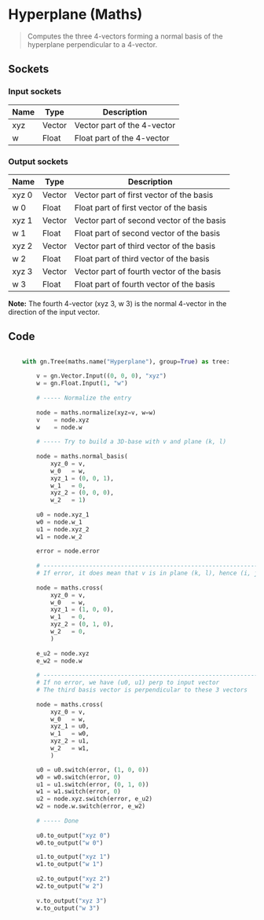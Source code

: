 # Hyperplane (Maths)

> Computes the three 4-vectors forming a normal basis of the hyperplane perpendicular to a 4-vector.

## Sockets

### Input sockets

| Name        | Type        | Description                                                           |
| ----------- | ----------- | --------------------------------------------------------------------- |
| xyz         | Vector      | Vector part of the 4-vector                                           |
| w           | Float       | Float part of the 4-vector                                            |

### Output sockets

| Name        | Type        | Description                                                           |
| ----------- | ----------- | --------------------------------------------------------------------- |
| xyz 0       | Vector      | Vector part of first vector of the basis                              |
| w 0         | Float       | Float part of first vector of the basis                               |
| xyz 1       | Vector      | Vector part of second vector of the basis                             |
| w 1         | Float       | Float part of second vector of the basis                              |
| xyz 2       | Vector      | Vector part of third vector of the basis                              |
| w 2         | Float       | Float part of third vector of the basis                               |
| xyz 3       | Vector      | Vector part of fourth vector of the basis                              |
| w 3         | Float       | Float part of fourth vector of the basis                               |

**Note:** The fourth 4-vector (xyz 3, w 3) is the normal 4-vector in the direction of the input vector.

## Code

``` python

    with gn.Tree(maths.name("Hyperplane"), group=True) as tree:
        
        v = gn.Vector.Input((0, 0, 0), "xyz")
        w = gn.Float.Input(1, "w")
        
        # ----- Normalize the entry
        
        node = maths.normalize(xyz=v, w=w)
        v    = node.xyz
        w    = node.w
        
        # ----- Try to build a 3D-base with v and plane (k, l)
        
        node = maths.normal_basis(
            xyz_0 = v,
            w_0   = w,
            xyz_1 = (0, 0, 1),
            w_1   = 0,
            xyz_2 = (0, 0, 0),
            w_2   = 1)
            
        u0 = node.xyz_1
        w0 = node.w_1
        u1 = node.xyz_2
        w1 = node.w_2
        
        error = node.error
        
        # ---------------------------------------------------------------------------
        # If error, it does mean that v is in plane (k, l), hence (i, j) is perp to v
        
        node = maths.cross(
            xyz_0 = v,
            w_0   = w,
            xyz_1 = (1, 0, 0),
            w_1   = 0,
            xyz_2 = (0, 1, 0),
            w_2   = 0,
            )
            
        e_u2 = node.xyz
        e_w2 = node.w
        
        # ---------------------------------------------------------------------------
        # If no error, we have (u0, u1) perp to input vector
        # The third basis vector is perpendicular to these 3 vectors
        
        node = maths.cross(
            xyz_0 = v,
            w_0   = w,
            xyz_1 = u0,
            w_1   = w0,
            xyz_2 = u1,
            w_2   = w1,
            )

        u0 = u0.switch(error, (1, 0, 0))
        w0 = w0.switch(error, 0)
        u1 = u1.switch(error, (0, 1, 0))
        w1 = w1.switch(error, 0)
        u2 = node.xyz.switch(error, e_u2)
        w2 = node.w.switch(error, e_w2)
        
        # ----- Done
        
        u0.to_output("xyz 0")
        w0.to_output("w 0")

        u1.to_output("xyz 1")
        w1.to_output("w 1")
            
        u2.to_output("xyz 2")
        w2.to_output("w 2")
        
        v.to_output("xyz 3")
        w.to_output("w 3")
        
```        
